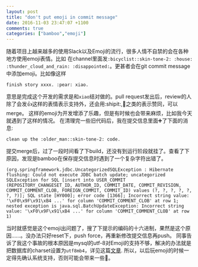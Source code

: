 ```yaml
---
layout: post
title: "don't put emoji in commit message"
date: 2016-11-03 23:47:07 +1100
comments: true
categories: ["bamboo","emoji"]
---
```

随着项目上越来越多的使用Slack以及Emoji的流行，很多人情不自禁的会在各种地方使用emoji表情。比如
在channel里面发`:bicyclist::skin-tone-2: :house: :thunder_cloud_and_rain: :disappointed:`。更甚者会在git commit message中添加emoji。比如像这样

```
finish story xxxx. :pear: xiao.
```
意思是完成这个开发的需求是和`xiao`结对做的。pull request发出后，review的人除了会发:+1:这样的表情表示支持外，还会用:shipit:,:ship:之类的表示赞同，可以merge。
这样的emoji为开发增添了乐趣，但是有时候也会带来麻烦，比如我今天就遇到了这样的情况。
在清理完一些旧代码后，我在提交信息里面➕了下面的消息:
```
clean up the :older_man::skin-tone-2: code.
```
提交merge后，过了一段时间看了下build，还没有到运行阶段就挂了。查看了下原因，发现是bamboo在保存提交信息时遇到了一个复杂字符出错了。
```
(org.springframework.jdbc.UncategorizedSQLException : Hibernate flushing: Could not execute JDBC batch update; uncategorized SQLException for SQL [insert into USER_COMMIT (REPOSITORY_CHANGESET_ID, AUTHOR_ID, COMMIT_DATE, COMMIT_REVISION, COMMIT_COMMENT_CLOB, FOREIGN_COMMIT, COMMIT_ID) values (?, ?, ?, ?, ?, ?, ?)]; SQL state [HY000]; error code [1366]; Incorrect string value: '\xF0\x9F\x91\xB4 ...' for column 'COMMIT_COMMENT_CLOB' at row 1; nested exception is java.sql.BatchUpdateException: Incorrect string value: '\xF0\x9F\x91\xB4 ...' for column 'COMMIT_COMMENT_CLOB' at row 1)
```
当时就感觉是这个emoji出问题了，搜了下提示的编码的十六进制，果然是这个原因……。没办法只好reset下，push force，再重新修改提交信息再push。
同事告诉了我这个事故的根本原因是mysql的utf-8对Emoji的支持不够，解决的办法就是把数据库的charset设置为`utf8mb4`，详见这篇[文章](https://mathiasbynens.be/notes/mysql-utf8mb4).
所以，以后玩emoji的时候一定得先确认系统支持，否则可能会带来一些:shit:。

